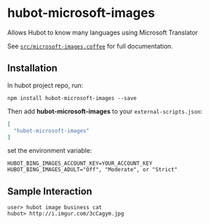 # hubot-microsoft-images

Allows Hubot to know many languages using Microsoft Translator

See [`src/microsoft-images.coffee`](src/microsoft-images.coffee) for full documentation.

## Installation

In hubot project repo, run:

`npm install hubot-microsoft-images --save`

Then add **hubot-microsoft-images** to your `external-scripts.json`:

```json
[
  "hubot-microsoft-images"
]
```

set the environment variable:

```
HUBOT_BING_IMAGES_ACCOUNT_KEY=YOUR_ACCOUNT_KEY
HUBOT_BING_IMAGES_ADULT="Off", "Moderate", or "Strict"
```

## Sample Interaction

```
user> hubot image business cat
hubot> http://i.imgur.com/3cCagym.jpg
```
